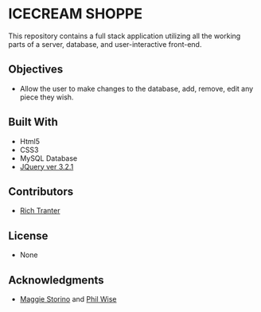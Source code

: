 # ICECREAM SHOPPE

This repository contains a full stack application utilizing all the working parts of a server, database, and user-interactive front-end. 

## Objectives

* Allow the user to make changes to the database, add, remove, edit any piece they wish.

## Built With

* Html5
* CSS3
* MySQL Database
* [JQuery ver 3.2.1](https://code.jquery.com/)

## Contributors

* [Rich Tranter](https://github.com/Richt2566/)

## License

* None

## Acknowledgments

* [Maggie Storino](https://www.linkedin.com/in/maggiestorino/) and [Phil Wise](https://www.linkedin.com/in/philipwise/)
